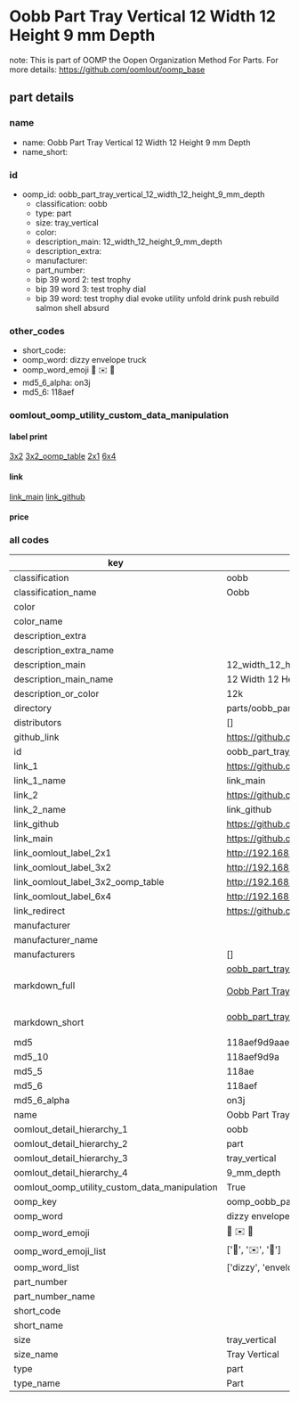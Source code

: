 # Oobb Part Tray Vertical 12 Width 12 Height 9 mm Depth  

note: This is part of OOMP the Oopen Organization Method For Parts. For more details: https://github.com/oomlout/oomp_base

##  part details
  







### name
* name: Oobb Part Tray Vertical 12 Width 12 Height 9 mm Depth
* name_short: 
### id
* oomp_id: oobb_part_tray_vertical_12_width_12_height_9_mm_depth
  * classification: oobb
  * type: part
  * size: tray_vertical
  * color: 
  * description_main: 12_width_12_height_9_mm_depth
  * description_extra: 
  * manufacturer: 
  * part_number: 
  * bip 39 word 2: test trophy
  * bip 39 word 3: test trophy dial
  * bip 39 word: test trophy dial evoke utility unfold drink push rebuild salmon shell absurd

### other_codes
* short_code: 
* oomp_word: dizzy envelope truck
* oomp_word_emoji :dizzy: :envelope: :truck:
* md5_6_alpha: on3j
* md5_6: 118aef






### oomlout_oomp_utility_custom_data_manipulation
#### label print
[3x2](http://192.168.1.245:1112/?label=oomp%20on3j)
[3x2_oomp_table](http://192.168.1.108:1112/?label=oomp%20on3j)
[2x1](http://192.168.1.242:1112/?label=oomp%20on3j)
[6x4](http://192.168.1.55:1112/?label=oomp%20on3j)    

#### link

[link_main](https://github.com/oomlout/oomlout_oomp_version_1_messy/tree/main/parts/oobb_part_tray_vertical_12_width_12_height_9_mm_depth) [link_github](https://github.com/oomlout/oomlout_oomp_version_1_messy/tree/main/parts/oobb_part_tray_vertical_12_width_12_height_9_mm_depth)                             

#### price







### all codes 
| key | value |  
| --- | --- |  
| classification | oobb |  
| classification_name | Oobb |  
| color |  |  
| color_name |  |  
| description_extra |  |  
| description_extra_name |  |  
| description_main | 12_width_12_height_9_mm_depth |  
| description_main_name | 12 Width 12 Height 9 mm Depth |  
| description_or_color | 12k |  
| directory | parts/oobb_part_tray_vertical_12_width_12_height_9_mm_depth |  
| distributors | [] |  
| github_link | https://github.com/oomlout/oomlout_oomp_part_src/tree/main/parts/oobb_part_tray_vertical_12_width_12_height_9_mm_depth |  
| id | oobb_part_tray_vertical_12_width_12_height_9_mm_depth |  
| link_1 | https://github.com/oomlout/oomlout_oomp_version_1_messy/tree/main/parts/oobb_part_tray_vertical_12_width_12_height_9_mm_depth |  
| link_1_name | link_main |  
| link_2 | https://github.com/oomlout/oomlout_oomp_version_1_messy/tree/main/parts/oobb_part_tray_vertical_12_width_12_height_9_mm_depth |  
| link_2_name | link_github |  
| link_github | https://github.com/oomlout/oomlout_oomp_version_1_messy/tree/main/parts/oobb_part_tray_vertical_12_width_12_height_9_mm_depth |  
| link_main | https://github.com/oomlout/oomlout_oomp_version_1_messy/tree/main/parts/oobb_part_tray_vertical_12_width_12_height_9_mm_depth |  
| link_oomlout_label_2x1 | http://192.168.1.242:1112/?label=oomp%20on3j |  
| link_oomlout_label_3x2 | http://192.168.1.245:1112/?label=oomp%20on3j |  
| link_oomlout_label_3x2_oomp_table | http://192.168.1.108:1112/?label=oomp%20on3j |  
| link_oomlout_label_6x4 | http://192.168.1.55:1112/?label=oomp%20on3j |  
| link_redirect | https://github.com/oomlout/oomlout_oomp_version_1_messy/tree/main/parts/oobb_part_tray_vertical_12_width_12_height_9_mm_depth |  
| manufacturer |  |  
| manufacturer_name |  |  
| manufacturers | [] |  
| markdown_full | [oobb_part_tray_vertical_12_width_12_height_9_mm_depth](none)<br>[](none)<br>[Oobb Part Tray Vertical 12 Width 12 Height 9 Mm Depth](none)<br><br> |  
| markdown_short | [oobb_part_tray_vertical_12_width_12_height_9_mm_depth](none)<br><br> |  
| md5 | 118aef9d9aaea863b4f824e07a3a3efc |  
| md5_10 | 118aef9d9a |  
| md5_5 | 118ae |  
| md5_6 | 118aef |  
| md5_6_alpha | on3j |  
| name | Oobb Part Tray Vertical 12 Width 12 Height 9 mm Depth |  
| oomlout_detail_hierarchy_1 | oobb |  
| oomlout_detail_hierarchy_2 | part |  
| oomlout_detail_hierarchy_3 | tray_vertical |  
| oomlout_detail_hierarchy_4 | 9_mm_depth |  
| oomlout_oomp_utility_custom_data_manipulation | True |  
| oomp_key | oomp_oobb_part_tray_vertical_12_width_12_height_9_mm_depth |  
| oomp_word | dizzy envelope truck |  
| oomp_word_emoji | :dizzy: :envelope: :truck: |  
| oomp_word_emoji_list | [':dizzy:', ':envelope:', ':truck:'] |  
| oomp_word_list | ['dizzy', 'envelope', 'truck'] |  
| part_number |  |  
| part_number_name |  |  
| short_code |  |  
| short_name |  |  
| size | tray_vertical |  
| size_name | Tray Vertical |  
| type | part |  
| type_name | Part |  
